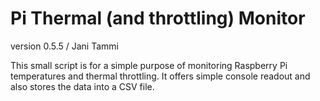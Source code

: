# Pi Thermal (and throttling) Monitor
version 0.5.5 / Jani Tammi

This small script is for a simple purpose of monitoring Raspberry Pi temperatures and thermal throttling. It offers simple console readout and also stores the data into a CSV file.